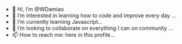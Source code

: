 - 👋 Hi, I’m @WDamiao
- 👀 I’m interested in learning how to code and improve every day ...
- 🌱 I’m currently learning Javascript...
- 💞️ I’m looking to collaborate on everything I can on community ...
- 📫 How to reach me: here in this profile...

<!---
WDamiao/WDamiao is a ✨ special ✨ repository because its `README.md` (this file) appears on your GitHub profile.
You can click the Preview link to take a look at your changes.
--->
